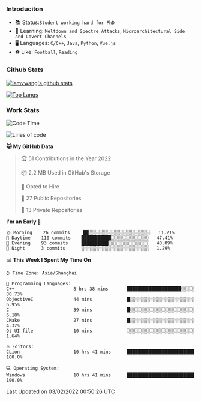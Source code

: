 ### Introduciton

- 📚 Status:`Student working hard for PhD`
- 🔎 Learning: `Meltdown and Spectre Attacks`, `Microarchitectural Side and Covert Channels`
- 🖥️ Languages: `C/C++`, `Java`, `Python`, `Vue.js`
- ⚽ Like: `Football`, `Reading`

### Github Stats

[![iamywang's github stats](https://github-readme-stats.vercel.app/api?username=iamywang&count_private=true&show_icons=true)]()

[![Top Langs](https://github-readme-stats.vercel.app/api/top-langs/?username=iamywang&layout=compact)]()

### Work Stats

<!--START_SECTION:waka-->
![Code Time](http://img.shields.io/badge/Code%20Time-94%20hrs%2022%20mins-blue)

![Lines of code](https://img.shields.io/badge/From%20Hello%20World%20I%27ve%20Written-537%20Thousand%20lines%20of%20code-blue)

**🐱 My GitHub Data** 

> 🏆 51 Contributions in the Year 2022
 > 
> 📦 2.2 MB Used in GitHub's Storage 
 > 
> 💼 Opted to Hire
 > 
> 📜 27 Public Repositories 
 > 
> 🔑 13 Private Repositories  
 > 
**I'm an Early 🐤** 

```text
🌞 Morning    26 commits     ██░░░░░░░░░░░░░░░░░░░░░░░   11.21% 
🌆 Daytime    110 commits    ███████████░░░░░░░░░░░░░░   47.41% 
🌃 Evening    93 commits     ██████████░░░░░░░░░░░░░░░   40.09% 
🌙 Night      3 commits      ░░░░░░░░░░░░░░░░░░░░░░░░░   1.29%

```


📊 **This Week I Spent My Time On** 

```text
⌚︎ Time Zone: Asia/Shanghai

💬 Programming Languages: 
C++                      8 hrs 38 mins       ████████████████████░░░░░   80.73% 
ObjectiveC               44 mins             █░░░░░░░░░░░░░░░░░░░░░░░░   6.95% 
C                        39 mins             █░░░░░░░░░░░░░░░░░░░░░░░░   6.18% 
CMake                    27 mins             █░░░░░░░░░░░░░░░░░░░░░░░░   4.32% 
Qt UI file               10 mins             ░░░░░░░░░░░░░░░░░░░░░░░░░   1.64%

🔥 Editors: 
CLion                    10 hrs 41 mins      █████████████████████████   100.0%

💻 Operating System: 
Windows                  10 hrs 41 mins      █████████████████████████   100.0%

```


 Last Updated on 03/02/2022 00:50:26 UTC
<!--END_SECTION:waka-->
